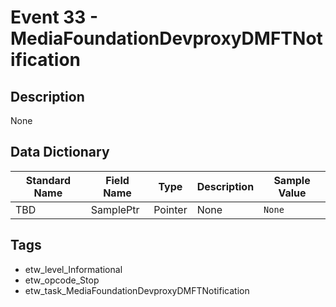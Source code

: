 # Event 33 - MediaFoundationDevproxyDMFTNotification

## Description
None

## Data Dictionary
|Standard Name|Field Name|Type|Description|Sample Value|
|---|---|---|---|---|
|TBD|SamplePtr|Pointer|None|`None`|

## Tags
* etw_level_Informational
* etw_opcode_Stop
* etw_task_MediaFoundationDevproxyDMFTNotification